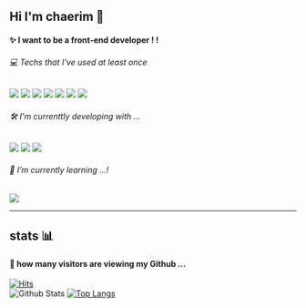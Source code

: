 ## Hi I'm chaerim 👐

#### ✨ I want to be a front-end developer ! !

###### 💻 Techs that I've used at least once
<a href="https://www.javascript.com/" target="_blank"><img src="https://img.shields.io/badge/JavaScript-F7DF1E?style=flat-square&logo=JavaScript&logoColor=white"/></a> <a target="_blank"><img src="https://img.shields.io/badge/HTML5-E34F26?style=flat-square&logo=HTML5&logoColor=white"/></a> <a target="_blank"><img src="https://img.shields.io/badge/CSS3-1572B6?style=flat-square&logo=CSS3&logoColor=white"/></a> <a target="_blank"><img src="https://img.shields.io/badge/Java-007396?style=flat-square&logo=Java&logoColor=white"/></a> <a target="_blank"><img src="https://img.shields.io/badge/Python-3776AB?style=flat-square&logo=Python&logoColor=white"/></a> <a target="_blank"><img src="https://img.shields.io/badge/C-A8B9CC?style=flat-square&logo=C&logoColor=white"/></a> <a target="_blank"><img src="https://img.shields.io/badge/MySQL-4479A1?style=flat-square&logo=MySQL&logoColor=white"/></a>

###### 🛠️ I'm currenttly developing with ...
<a href="https://www.javascript.com/" target="_blank"><img src="https://img.shields.io/badge/JavaScript-F7DF1E?style=flat-square&logo=JavaScript&logoColor=white"/></a> <a target="_blank"><img src="https://img.shields.io/badge/HTML5-E34F26?style=flat-square&logo=HTML5&logoColor=white"/></a> <a target="_blank"><img src="https://img.shields.io/badge/CSS3-1572B6?style=flat-square&logo=CSS3&logoColor=white"/></a>

###### 🌱 I’m currently learning ...! 
<a href="https://reactjs.org/" target="_blank"><img src="https://img.shields.io/badge/ React-61DAFB?style=flat-square&logo=React&logoColor=white"/></a>
                

---
## stats 📊

#### 👀 how many visitors are viewing my Github ...
[![Hits](https://hits.seeyoufarm.com/api/count/incr/badge.svg?url=https%3A%2F%2Fgithub.com%2Fchaaerim&count_bg=%2393D4D5&title_bg=%23555555&icon=&icon_color=%23E7E7E7&title=hits&edge_flat=false)](https://hits.seeyoufarm.com)
<br>
![Github Stats](https://github-readme-stats.vercel.app/api?username=chaaerim&show_icons=true)
[![Top Langs](https://github-readme-stats.vercel.app/api/top-langs/?username=chaaerim&layout=compact)](https://github.com/chaaerim/github-readme-stats)


